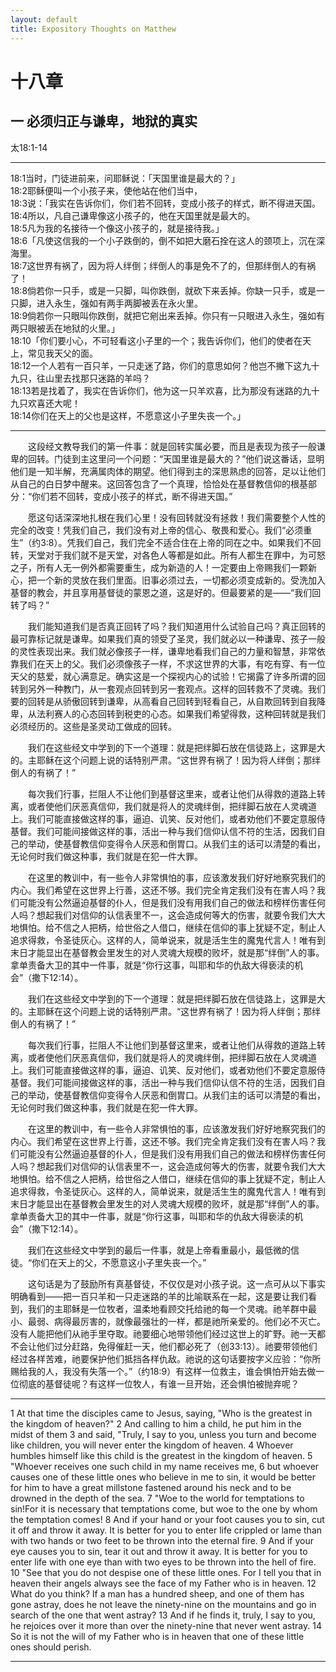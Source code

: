 ```yaml
---
layout: default
title: Expository Thoughts on Matthew
---
```


# 十八章 

## 一 必须归正与谦卑，地狱的真实

太18:1-14

***

18:1当时，门徒进前来，问耶稣说：「天国里谁是最大的？」<br>
18:2耶稣便叫一个小孩子来，使他站在他们当中，<br>
18:3说：「我实在告诉你们，你们若不回转，变成小孩子的样式，断不得进天国。<br>
18:4所以，凡自己谦卑像这小孩子的，他在天国里就是最大的。<br>
18:5凡为我的名接待一个像这小孩子的，就是接待我。」<br>
18:6「凡使这信我的一个小子跌倒的，倒不如把大磨石拴在这人的颈项上，沉在深海里。<br>
18:7这世界有祸了，因为将人绊倒；绊倒人的事是免不了的，但那绊倒人的有祸了！<br>
18:8倘若你一只手，或是一只脚，叫你跌倒，就砍下来丢掉。你缺一只手，或是一只脚，进入永生，强如有两手两脚被丢在永火里。<br>
18:9倘若你一只眼叫你跌倒，就把它剜出来丢掉。你只有一只眼进入永生，强如有两只眼被丢在地狱的火里。」<br>
18:10「你们要小心，不可轻看这小子里的一个；我告诉你们，他们的使者在天上，常见我天父的面。<br>
18:12一个人若有一百只羊，一只走迷了路，你们的意思如何？他岂不撇下这九十九只，往山里去找那只迷路的羊吗？<br>
18:13若是找着了，我实在告诉你们，他为这一只羊欢喜，比为那没有迷路的九十九只欢喜还大呢！<br>
18:14你们在天上的父也是这样，不愿意这小子里失丧一个。」<br>

***

&emsp;&emsp;这段经文教导我们的第一件事：就是回转实属必要，而且是表现为孩子一般谦卑的回转。门徒到主这里问一个问题：“天国里谁是最大的？”他们说这番话，显明他们是一知半解，充满属肉体的期望。他们得到主的深思熟虑的回答，足以让他们从自己的白日梦中醒来。这回答包含了一个真理，恰恰处在基督教信仰的根基部分：“你们若不回转，变成小孩子的样式，断不得进天国。”

&emsp;&emsp;愿这句话深深地扎根在我们心里！没有回转就没有拯救！我们需要整个人性的完全的改变！凭我们自己，我们没有对上帝的信心、敬畏和爱心。我们“必须重生”（约3:8）。凭我们自己，我们完全不适合住在上帝的同在之中。如果我们不回转，天堂对于我们就不是天堂，对各色人等都是如此。所有人都生在罪中，为可怒之子，所有人无一例外都需要重生，成为新造的人！一定要由上帝赐我们一颗新心，把一个新的灵放在我们里面。旧事必须过去，一切都必须变成新的。受洗加入基督的教会，并且享用基督徒的蒙恩之道，这是好的。但最要紧的是——“我们回转了吗？”

&emsp;&emsp;我们能知道我们是否真正回转了吗？我们知道用什么试验自己吗？真正回转的最可靠标记就是谦卑。如果我们真的领受了圣灵，我们就必以一种谦卑、孩子一般的灵性表现出来。我们就必像孩子一样，谦卑地看我们自己的力量和智慧，非常依靠我们在天上的父。我们必须像孩子一样，不求这世界的大事，有吃有穿、有一位天父的慈爱，就心满意足。确实这是一个探视内心的试验！它揭露了许多所谓的回转到另外一种教门，从一套观点回转到另一套观点。这样的回转救不了灵魂。我们要的回转是从骄傲回转到谦卑，从高看自己回转到轻看自己，从自欺回转到自我降卑，从法利赛人的心态回转到税吏的心态。如果我们希望得救，这种回转就是我们必须经历的。这些是圣灵动工做成的回转。

&emsp;&emsp;我们在这些经文中学到的下一个道理：就是把绊脚石放在信徒路上，这罪是大的。主耶稣在这个问题上说的话特别严肃。“这世界有祸了！因为将人绊倒；那绊倒人的有祸了！”

&emsp;&emsp;每次我们行事，拦阻人不让他们到基督这里来，或者让他们从得救的道路上转离，或者使他们厌恶真信仰，我们就是将人的灵魂绊倒，把绊脚石放在人灵魂道上。我们可能直接做这样的事，逼迫、讥笑、反对他们，或者劝他们不要定意服侍基督。我们可能间接做这样的事，活出一种与我们信仰认信不符的生活，因我们自己的举动，使基督教信仰变得令人厌恶和倒胃口。从我们主的话可以清楚的看出，无论何时我们做这种事，我们就是在犯一件大罪。

&emsp;&emsp;在这里的教训中，有一些令人非常惧怕的事，应该激发我们好好地察究我们的内心。我们希望在这世界上行善，这还不够。我们完全肯定我们没有在害人吗？我们可能没有公然逼迫基督的仆人，但是我们没有用我们自己的做法和榜样伤害任何人吗？想起我们对信仰的认信表里不一，这会造成何等大的伤害，就要令我们大大地惧怕。给不信之人把柄，给世俗之人借口，继续在信仰的事上犹疑不定，制止人追求得救，令圣徒灰心。这样的人，简单说来，就是活生生的魔鬼代言人！唯有到末日才能显出在基督教会里发生的对人灵魂大规模的败坏，就是那“绊倒”人的事。拿单责备大卫的其中一件事，就是“你行这事，叫耶和华的仇敌大得亵渎的机会”（撒下12:14）。

&emsp;&emsp;我们在这些经文中学到的下一个道理：就是把绊脚石放在信徒路上，这罪是大的。主耶稣在这个问题上说的话特别严肃。“这世界有祸了！因为将人绊倒；那绊倒人的有祸了！”

&emsp;&emsp;每次我们行事，拦阻人不让他们到基督这里来，或者让他们从得救的道路上转离，或者使他们厌恶真信仰，我们就是将人的灵魂绊倒，把绊脚石放在人灵魂道上。我们可能直接做这样的事，逼迫、讥笑、反对他们，或者劝他们不要定意服侍基督。我们可能间接做这样的事，活出一种与我们信仰认信不符的生活，因我们自己的举动，使基督教信仰变得令人厌恶和倒胃口。从我们主的话可以清楚的看出，无论何时我们做这种事，我们就是在犯一件大罪。

&emsp;&emsp;在这里的教训中，有一些令人非常惧怕的事，应该激发我们好好地察究我们的内心。我们希望在这世界上行善，这还不够。我们完全肯定我们没有在害人吗？我们可能没有公然逼迫基督的仆人，但是我们没有用我们自己的做法和榜样伤害任何人吗？想起我们对信仰的认信表里不一，这会造成何等大的伤害，就要令我们大大地惧怕。给不信之人把柄，给世俗之人借口，继续在信仰的事上犹疑不定，制止人追求得救，令圣徒灰心。这样的人，简单说来，就是活生生的魔鬼代言人！唯有到末日才能显出在基督教会里发生的对人灵魂大规模的败坏，就是那“绊倒”人的事。拿单责备大卫的其中一件事，就是“你行这事，叫耶和华的仇敌大得亵渎的机会”（撒下12:14）。

&emsp;&emsp;我们在这些经文中学到的最后一件事，就是上帝看重最小，最低微的信徒。“你们在天上的父，不愿意这小子里失丧一个。”

&emsp;&emsp;这句话是为了鼓励所有真基督徒，不仅仅是对小孩子说。这一点可从以下事实明确看到——把一百只羊和一只走迷路的羊的比喻联系在一起，这是要让我们看到，我们的主耶稣是一位牧者，温柔地看顾交托给祂的每一个灵魂。祂羊群中最小、最弱、病得最厉害的，就像最强壮的一样，都是祂所亲爱的。他们必不灭亡。没有人能把他们从祂手里夺取。祂要细心地带领他们经过这世上的旷野。祂一天都不会让他们过分赶路，免得催赶一天，他们都必死了（创33:13）。祂要带领他们经过各样苦难，祂要保护他们抵挡各样仇敌。祂说的这句话要按字义应验：“你所赐给我的人，我没有失落一个。”（约18:9）有这样一位救主，谁会惧怕开始去做一位彻底的基督徒呢？有这样一位牧人，有谁一旦开始，还会惧怕被抛弃呢？

***

1 At that time the disciples came to Jesus, saying, "Who is the greatest in the kingdom of heaven?" 2 And calling to him a child, he put him in the midst of them 3 and said, "Truly, I say to you, unless you turn and become like children, you will never enter the kingdom of heaven. 4 Whoever humbles himself like this child is the greatest in the kingdom of heaven. 5 "Whoever receives one such child in my name receives me, 6 but whoever causes one of these little ones who believe in me to sin, it would be better for him to have a great millstone fastened around his neck and to be drowned in the depth of the sea. 7 "Woe to the world for temptations to sin!For it is necessary that temptations come, but woe to the one by whom the temptation comes! 8 And if your hand or your foot causes you to sin, cut it off and throw it away. It is better for you to enter life crippled or lame than with two hands or two feet to be thrown into the eternal fire. 9 And if your eye causes you to sin, tear it out and throw it away. It is better for you to enter life with one eye than with two eyes to be thrown into the hell of fire. 10 "See that you do not despise one of these little ones. For I tell you that in heaven their angels always see the face of my Father who is in heaven. 12 What do you think? If a man has a hundred sheep, and one of them has gone astray, does he not leave the ninety-nine on the mountains and go in search of the one that went astray? 13 And if he finds it, truly, I say to you, he rejoices over it more than over the ninety-nine that never went astray. 14 So it is not the will of my Father who is in heaven that one of these little ones should perish.

***
